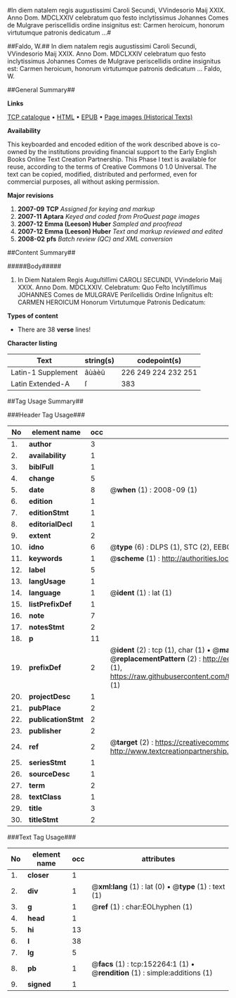 #In diem natalem regis augustissimi Caroli Secundi, VVindesorio Maij XXIX. Anno Dom. MDCLXXIV celebratum quo festo inclytissimus Johannes Comes de Mulgrave periscellidis ordine insignitus est: Carmen heroicum, honorum virtutumque patronis dedicatum ...#

##Faldo, W.##
In diem natalem regis augustissimi Caroli Secundi, VVindesorio Maij XXIX. Anno Dom. MDCLXXIV celebratum quo festo inclytissimus Johannes Comes de Mulgrave periscellidis ordine insignitus est: Carmen heroicum, honorum virtutumque patronis dedicatum ...
Faldo, W.

##General Summary##

**Links**

[TCP catalogue](http://www.ota.ox.ac.uk/tcp/)  • 
[HTML](http://tei.it.ox.ac.uk/tcp/Texts-HTML/free/A85/A85081.html)  • 
[EPUB](http://tei.it.ox.ac.uk/tcp/Texts-EPUB/free/A85/A85081.epub) • 
[Page images (Historical Texts)](https://data.historicaltexts.jisc.ac.uk/view?pubId=eebo-38876067e&pageId=eebo-38876067e-152264-1)

**Availability**

This keyboarded and encoded edition of the
	       work described above is co-owned by the institutions
	       providing financial support to the Early English Books
	       Online Text Creation Partnership. This Phase I text is
	       available for reuse, according to the terms of Creative
	       Commons 0 1.0 Universal. The text can be copied,
	       modified, distributed and performed, even for
	       commercial purposes, all without asking permission.

**Major revisions**

1. __2007-09__ __TCP__ *Assigned for keying and markup*
1. __2007-11__ __Aptara__ *Keyed and coded from ProQuest page images*
1. __2007-12__ __Emma (Leeson) Huber__ *Sampled and proofread*
1. __2007-12__ __Emma (Leeson) Huber__ *Text and markup reviewed and edited*
1. __2008-02__ __pfs__ *Batch review (QC) and XML conversion*

##Content Summary##

#####Body#####

1. In Diem Natalem Regis Auguſtiſſimi CAROLI
SECUNDI, VVindeſorio Maij XXIX. Anno
Dom. MDCLXXIV. Celebratum: Quo
Feſto Inclytiſſimus JOHANNES Comes
de MULGRAVE Periſcellidis Ordine
Inſignitus eſt:
CARMEN HEROICUM
Honorum Virtutumque Patronis Dedicatum:

**Types of content**

  * There are 38 **verse** lines!

**Character listing**


|Text|string(s)|codepoint(s)|
|---|---|---|
|Latin-1 Supplement|âùàèû|226 249 224 232 251|
|Latin Extended-A|ſ|383|

##Tag Usage Summary##

###Header Tag Usage###

|No|element name|occ|attributes|
|---|---|---|---|
|1.|__author__|3||
|2.|__availability__|1||
|3.|__biblFull__|1||
|4.|__change__|5||
|5.|__date__|8| @__when__ (1) : 2008-09 (1)|
|6.|__edition__|1||
|7.|__editionStmt__|1||
|8.|__editorialDecl__|1||
|9.|__extent__|2||
|10.|__idno__|6| @__type__ (6) : DLPS (1), STC (2), EEBO-CITATION (1), OCLC (1), VID (1)|
|11.|__keywords__|1| @__scheme__ (1) : http://authorities.loc.gov/ (1)|
|12.|__label__|5||
|13.|__langUsage__|1||
|14.|__language__|1| @__ident__ (1) : lat (1)|
|15.|__listPrefixDef__|1||
|16.|__note__|7||
|17.|__notesStmt__|2||
|18.|__p__|11||
|19.|__prefixDef__|2| @__ident__ (2) : tcp (1), char (1)  •  @__matchPattern__ (2) : ([0-9\-]+):([0-9IVX]+) (1), (.+) (1)  •  @__replacementPattern__ (2) : http://eebo.chadwyck.com/downloadtiff?vid=$1&page=$2 (1), https://raw.githubusercontent.com/textcreationpartnership/Texts/master/tcpchars.xml#$1 (1)|
|20.|__projectDesc__|1||
|21.|__pubPlace__|2||
|22.|__publicationStmt__|2||
|23.|__publisher__|2||
|24.|__ref__|2| @__target__ (2) : https://creativecommons.org/publicdomain/zero/1.0/ (1), http://www.textcreationpartnership.org/docs/. (1)|
|25.|__seriesStmt__|1||
|26.|__sourceDesc__|1||
|27.|__term__|2||
|28.|__textClass__|1||
|29.|__title__|3||
|30.|__titleStmt__|2||


###Text Tag Usage###

|No|element name|occ|attributes|
|---|---|---|---|
|1.|__closer__|1||
|2.|__div__|1| @__xml:lang__ (1) : lat (0)  •  @__type__ (1) : text (1)|
|3.|__g__|1| @__ref__ (1) : char:EOLhyphen (1)|
|4.|__head__|1||
|5.|__hi__|13||
|6.|__l__|38||
|7.|__lg__|5||
|8.|__pb__|1| @__facs__ (1) : tcp:152264:1 (1)  •  @__rendition__ (1) : simple:additions (1)|
|9.|__signed__|1||

